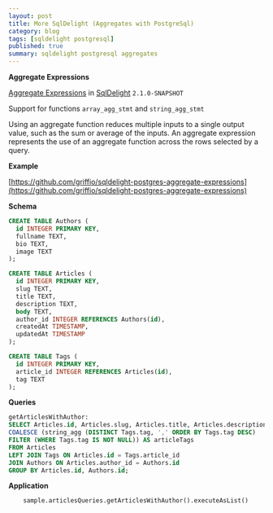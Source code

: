 ```yaml
---
layout: post
title: More SqlDelight (Aggregates with PostgreSql)
category: blog
tags: [sqldelight postgresql] 
published: true
summary: sqldelight postgresql aggregates
---
```


**Aggregate Expressions**
 
[Aggregate Expressions](https://www.postgresql.org/docs/current/sql-expressions.html#SYNTAX-AGGREGATES) in [SqlDelight](https://cashapp.github.io/sqldelight/2.0.2/) `2.1.0-SNAPSHOT`

Support for functions `array_agg_stmt` and `string_agg_stmt`

Using an aggregate function reduces multiple inputs to a single output value, such as the sum or average of the inputs.
An aggregate expression represents the use of an aggregate function across the rows selected by a query.

**Example**

[https://github.com/griffio/sqldelight-postgres-aggregate-expressions](https://github.com/griffio/sqldelight-postgres-aggregate-expressions)

**Schema**

```sql
CREATE TABLE Authors (
  id INTEGER PRIMARY KEY,
  fullname TEXT,
  bio TEXT,
  image TEXT
);

CREATE TABLE Articles (
  id INTEGER PRIMARY KEY,
  slug TEXT,
  title TEXT,
  description TEXT,
  body TEXT,
  author_id INTEGER REFERENCES Authors(id),
  createdAt TIMESTAMP,
  updatedAt TIMESTAMP
);

CREATE TABLE Tags (
  id INTEGER PRIMARY KEY,
  article_id INTEGER REFERENCES Articles(id),
  tag TEXT
);
```

**Queries**

```sql
getArticlesWithAuthor:
SELECT Articles.id, Articles.slug, Articles.title, Articles.description,
COALESCE (string_agg (DISTINCT Tags.tag, ',' ORDER BY Tags.tag DESC)
FILTER (WHERE Tags.tag IS NOT NULL)) AS articleTags
FROM Articles
LEFT JOIN Tags ON Articles.id = Tags.article_id
JOIN Authors ON Articles.author_id = Authors.id
GROUP BY Articles.id, Authors.id;
```

**Application**

```
    sample.articlesQueries.getArticlesWithAuthor().executeAsList()
```
